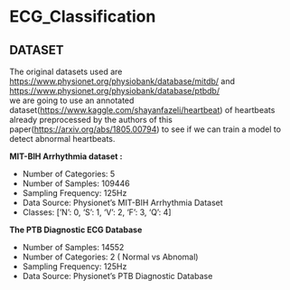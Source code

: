 # ECG_Classification

## DATASET
The original datasets used are https://www.physionet.org/physiobank/database/mitdb/ and https://www.physionet.org/physiobank/database/ptbdb/  
we are going to use an annotated dataset(https://www.kaggle.com/shayanfazeli/heartbeat) of heartbeats already preprocessed by the authors of this paper(https://arxiv.org/abs/1805.00794) to see if we can train a model to detect abnormal heartbeats.  

**MIT-BIH Arrhythmia dataset :**

* Number of Categories: 5
* Number of Samples: 109446
* Sampling Frequency: 125Hz
* Data Source: Physionet’s MIT-BIH Arrhythmia Dataset
* Classes: [’N’: 0, ‘S’: 1, ‘V’: 2, ‘F’: 3, ‘Q’: 4]  

**The PTB Diagnostic ECG Database**

* Number of Samples: 14552
* Number of Categories: 2 ( Normal vs Abnomal)
* Sampling Frequency: 125Hz
* Data Source: Physionet’s PTB Diagnostic Database
